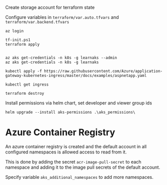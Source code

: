 Create storage account for terraform state

Configure variables in `terraform/var.auto.tfvars` and `terraform/var.backend.tfvars`
    
    az login

    tf-init.ps1
    terraform apply


    az aks get-credentials -n k8s -g learnaks --admin
    az aks get-credentials -n k8s -g learnaks

    kubectl apply -f https://raw.githubusercontent.com/Azure/application-gateway-kubernetes-ingress/master/docs/examples/aspnetapp.yaml

    kubectl get ingress

    terraform destroy

Install permissions via helm chart, set developer and viewer group ids

    helm upgrade --install aks-permissions .\aks_permissions\ 

# Azure Container Registry

An azure container registry is created and the default account in all configured namespaces is allowed access to read from it.

This is done by adding the secret `acr-image-pull-secret` to each namespace and adding it to the image pull secrets of the default account.

Specify variable `aks_additional_namespaces` to add more namespaces.